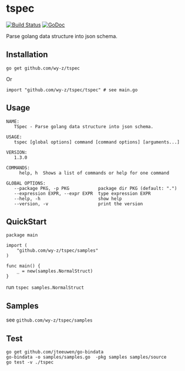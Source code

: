 # tspec
[![Build Status](https://travis-ci.org/wy-z/tspec.svg?branch=master)](https://travis-ci.org/wy-z/tspec) [![GoDoc](https://godoc.org/github.com/wy-z/tspec?status.svg)](http://godoc.org/github.com/wy-z/tspec)

Parse golang data structure into json schema.

## Installation
```
go get github.com/wy-z/tspec
```
Or
```
import "github.com/wy-z/tspec/tspec" # see main.go
```

## Usage
```
NAME:
   TSpec - Parse golang data structure into json schema.

USAGE:
   tspec [global options] command [command options] [arguments...]

VERSION:
   1.3.0

COMMANDS:
     help, h  Shows a list of commands or help for one command

GLOBAL OPTIONS:
   --package PKG, -p PKG           package dir PKG (default: ".")
   --expression EXPR, --expr EXPR  type expression EXPR
   --help, -h                      show help
   --version, -v                   print the version
```

## QuickStart

```
package main

import (
    "github.com/wy-z/tspec/samples"
)

func main() {
    _ = new(samples.NormalStruct)
}
```

run ```tspec samples.NormalStruct```

## Samples

see `github.com/wy-z/tspec/samples`

## Test

```
go get github.com/jteeuwen/go-bindata
go-bindata -o samples/samples.go  -pkg samples samples/source
go test -v ./tspec
```
